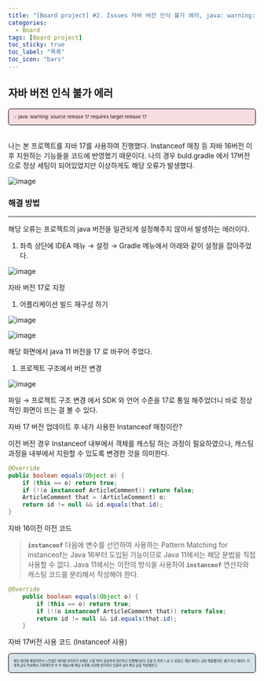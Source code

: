 ```yaml
---
title: "[Board project] #2. Issues 자바 버전 인식 불가 에러, java: warning: source release 17 requires target release 17 "
categories:
  - Board
tags: [Board project]
toc_sticky: true
toc_label: "목록"
toc_icon: "bars"
---
```


## **자바 버전 인식 불가 에러**

<div style="background-color: #f7dce0; font-size: 0.6rem; border: 1px solid #000; padding: 10px; border-radius: 5px;">
💡 java: warning: source release 17 requires target release 17
</div>

<br>

나는 본 프로젝트를 자바 17를 사용하여 진행했다.
Instanceof 매칭 등 자바 16버전 이후 지원하는 기능들을 코드에 반영했기 때문이다.
나의 경우 buld.gradle 에서 17버전으로 정상 세팅이 되어있었지만 이상하게도 해당 오류가 발생했다.

![image](https://github.com/solfany/solfany.github.io/assets/123814718/28810c2f-2844-4bb8-9b3a-594ef0677ab1)

### 해결 방법

---

해당 오류는 프로젝트의 java 버전을 일관되게 설정해주지 않아서 발생하는 에러이다.

1. 좌측 상단에 IDEA 메뉴 → 설정 → Gradle 메뉴에서 아래와 같이 설정을 잡아주었다.

![image](https://github.com/solfany/solfany.github.io/assets/123814718/1fbe46d5-01d1-47c3-98ce-96482999def6)

자바 버전 17로 지정

1. 어플리케이션 빌드 재구성 하기

![image](https://github.com/solfany/solfany.github.io/assets/123814718/df0b467e-f3a0-46cc-af33-8a13a291f420)

![image](https://github.com/solfany/solfany.github.io/assets/123814718/d5d671ae-e768-4139-9bf0-e519fffc745f)

해당 화면에서 java 11 버전을 17 로 바꾸어 주었다.

1. 프로젝트 구조에서 버전 변경

![image](https://github.com/solfany/solfany.github.io/assets/123814718/8a0d545d-9e9b-4507-8979-67009c359373)

파일 → 프로젝트 구조 변경 에서 SDK 와 언어 수준을 17로 통일 해주었더니 바로 정상적인 화면이 뜨는 걸 볼 수 있다.

자바 17 버전 업데이트 후 내가 사용한 Instanceof 매칭이란?

이전 버전 경우 Instanceof 내부에서 객체를 캐스팅 하는 과정이 필요하였으나, 캐스팅 과정을 내부에서 지원할 수 있도록 변경한 것을 의미한다.

```java
@Override
public boolean equals(Object o) {
    if (this == o) return true;
    if (!(o instanceof ArticleComment)) return false;
    ArticleComment that = (ArticleComment) o;
    return id != null && id.equals(that.id);
}
```

자바 16이전 이전 코드

> **`instanceof`** 다음에 변수를 선언하여 사용하는 Pattern Matching for instanceof는 Java 16부터 도입된 기능이므로 Java 11에서는 해당 문법을 직접 사용할 수 없다. Java 11에서는 이전의 방식을 사용하여 **`instanceof`** 연산자와 캐스팅 코드를 분리해서 작성해야 한다.

```java
@Override
    public boolean equals(Object o) {
        if (this == o) return true;
        if (!(o instanceof ArticleComment that)) return false;
        return id != null && id.equals(that.id);
    }
```

자바 17버전 사용 코드 (Instanceof 사용)

<div style="background-color: #d4e4e9; font-size: 0.4rem; border: 1px solid #000; padding: 10px; border-radius: 5px;">
해당 에러를 해결하면서 느낀점은 에러를 방지하기 위해선 스탭 1부터 꼼꼼하게 확인하고 진행해야된다 것을 또 한번 느낄 수 있었다.
해당 에러는 금방 해결했지만, 별거 아닌 에러도 이렇게 글로 작성해서 기록해두면 추 후 개발시에 해당 오류를 사전에 방지하지 않을까 싶어 해당 글을 작성해본다.
</div>
